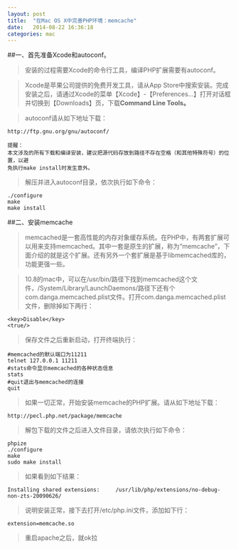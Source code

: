 ```yaml
---
layout: post
title:  "在Mac OS X中完善PHP环境：memcache"
date:   2014-08-22 16:36:18
categories: mac
---
```


##一、首先准备Xcode和autoconf。

>安装的过程需要Xcode的命令行工具，编译PHP扩展需要有autoconf。

>Xcode是苹果公司提供的免费开发工具，请从App Store中搜索安装。完成安装之后，请通过Xcode的菜单【Xcode】-【Preferences...】打开对话框并切换到【Downloads】页，下载**Command Line Tools。**

>autoconf请从如下地址下载：

    http://ftp.gnu.org/gnu/autoconf/
    
    提醒：
    本文涉及的所有下载和编译安装，建议把源代码存放到路径不存在空格（和其他特殊符号）的位置，以避        
    免执行make install时发生意外。
    
>解压并进入autoconf目录，依次执行如下命令：

    ./configure
    make
    make install

##二、安装memcache

>memcached是一套高性能的内存对象缓存系统。在PHP中，有两套扩展可以用来支持memcached。其中一套是原生的扩展，称为“memcache”，下面介绍的就是这个扩展。还有另外一个套扩展是基于libmemcached库的，功能更强一些。

>10.8的mac中，可以在/usr/bin/路径下找到memcached这个文件，/System/Library/LaunchDaemons/路径下还有个com.danga.memcached.plist文件。打开com.danga.memcached.plist文件，删除掉如下两行：

    <key>Disable</key>
    <true/>
    
>保存文件之后重新启动，打开终端执行：

    #memcached的默认端口为11211
    telnet 127.0.0.1 11211
    #stats命令显示memcached的各种状态信息
    stats
    #quit退出与memcached的连接
    quit
    
>如果一切正常，开始安装memcache的PHP扩展。请从如下地址下载：

    http://pecl.php.net/package/memcache
    
>解包下载的文件之后进入文件目录，请依次执行如下命令：

    phpize
    ./configure
    make
    sudo make install
    
>如果看到如下结果：

    Installing shared extensions:     /usr/lib/php/extensions/no-debug-non-zts-20090626/


>说明安装正常，接下去打开/etc/php.ini文件，添加如下行：

    extension=memcache.so
    
>重启apache之后，就ok拉








